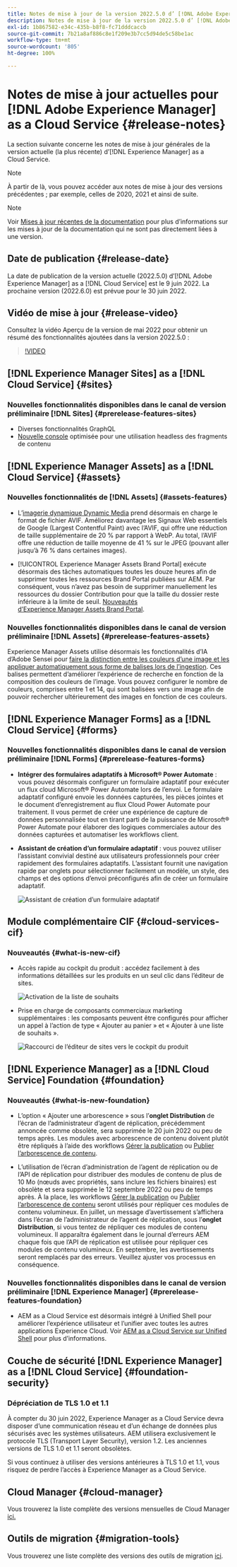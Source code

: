 ```yaml
---
title: Notes de mise à jour de la version 2022.5.0 d’ [!DNL Adobe Experience Manager] as a Cloud Service.
description: Notes de mise à jour de la version 2022.5.0 d’ [!DNL Adobe Experience Manager] as a Cloud Service.
exl-id: 1b867582-e34c-435b-b8f8-fc71dddcaccb
source-git-commit: 7b21a8af886c8e1f209e3b7cc5d94de5c58be1ac
workflow-type: tm+mt
source-wordcount: '805'
ht-degree: 100%

---
```


# Notes de mise à jour actuelles pour [!DNL Adobe Experience Manager] as a Cloud Service {#release-notes}

La section suivante concerne les notes de mise à jour générales de la version actuelle (la plus récente) d’[!DNL Experience Manager] as a Cloud Service.

>[!NOTE]
>
>À partir de là, vous pouvez accéder aux notes de mise à jour des versions précédentes ; par exemple, celles de 2020, 2021 et ainsi de suite.

>[!NOTE]
>
>Voir [Mises à jour récentes de la documentation](https://experienceleague.adobe.com/docs/experience-manager-release-information/aem-release-updates/doc-updates/documentation-updates.html?lang=fr) pour plus d’informations sur les mises à jour de la documentation qui ne sont pas directement liées à une version.

## Date de publication {#release-date}

La date de publication de la version actuelle (2022.5.0) d’[!DNL Adobe Experience Manager] as a [!DNL Cloud Service] est le 9 juin 2022.
La prochaine version (2022.6.0) est prévue pour le 30 juin 2022.

## Vidéo de mise à jour {#release-video}

Consultez la vidéo Aperçu de la version de mai 2022 pour obtenir un résumé des fonctionnalités ajoutées dans la version 2022.5.0 :

>[!VIDEO](https://video.tv.adobe.com/v/343321/?quality=12)

## [!DNL Experience Manager Sites] as a [!DNL Cloud Service] {#sites}

### Nouvelles fonctionnalités disponibles dans le canal de version préliminaire [!DNL Sites] {#prerelease-features-sites}

* Diverses fonctionnalités GraphQL
* [Nouvelle console](/help/sites-cloud/administering/content-fragments/content-fragments-console.md) optimisée pour une utilisation headless des fragments de contenu

## [!DNL Experience Manager Assets] as a [!DNL Cloud Service] {#assets}

### Nouvelles fonctionnalités de [!DNL Assets] {#assets-features}

* L’[imagerie dynamique Dynamic Media](https://medium.com/adobetech/one-solution-fits-all-smart-imaging-with-aem-dynamic-media-be690b62df9f) prend désormais en charge le format de fichier AVIF. Améliorez davantage les Signaux Web essentiels de Google (Largest Contentful Paint) avec l’AVIF, qui offre une réduction de taille supplémentaire de 20 % par rapport à WebP. Au total, l’AVIF offre une réduction de taille moyenne de 41 % sur le JPEG (pouvant aller jusqu’à 76 % dans certaines images).

* [!UICONTROL Experience Manager Assets Brand Portal] exécute désormais des tâches automatiques toutes les douze heures afin de supprimer toutes les ressources Brand Portal publiées sur AEM. Par conséquent, vous n’avez pas besoin de supprimer manuellement les ressources du dossier Contribution pour que la taille du dossier reste inférieure à la limite de seuil. [Nouveautés d’Experience Manager Assets Brand Portal](https://experienceleague.adobe.com/docs/experience-manager-brand-portal/using/introduction/whats-new.html?lang=fr).

### Nouvelles fonctionnalités disponibles dans le canal de version préliminaire [!DNL Assets] {#prerelease-features-assets}

Experience Manager Assets utilise désormais les fonctionnalités d’IA d’Adobe Sensei pour [faire la distinction entre les couleurs d’une image et les appliquer automatiquement sous forme de balises lors de l’ingestion](/help/assets/color-tag-images.md). Ces balises permettent d’améliorer l’expérience de recherche en fonction de la composition des couleurs de l’image. Vous pouvez configurer le nombre de couleurs, comprises entre 1 et 14, qui sont balisées vers une image afin de pouvoir rechercher ultérieurement des images en fonction de ces couleurs.


## [!DNL Experience Manager Forms] as a [!DNL Cloud Service] {#forms}

### Nouvelles fonctionnalités disponibles dans le canal de version préliminaire [!DNL Forms] {#prerelease-features-forms}

* **Intégrer des formulaires adaptatifs à Microsoft® Power Automate** : vous pouvez désormais configurer un formulaire adaptatif pour exécuter un flux cloud Microsoft® Power Automate lors de l’envoi. Le formulaire adaptatif configuré envoie les données capturées, les pièces jointes et le document d’enregistrement au flux Cloud Power Automate pour traitement. Il vous permet de créer une expérience de capture de données personnalisée tout en tirant parti de la puissance de Microsoft® Power Automate pour élaborer des logiques commerciales autour des données capturées et automatiser les workflows client.

* **Assistant de création d’un formulaire adaptatif** : vous pouvez utiliser l’assistant convivial destiné aux utilisateurs professionnels pour créer rapidement des formulaires adaptatifs. L’assistant fournit une navigation rapide par onglets pour sélectionner facilement un modèle, un style, des champs et des options d’envoi préconfigurés afin de créer un formulaire adaptatif.

   ![Assistant de création d’un formulaire adaptatif](/help/release-notes/assets/wizard.png)

## Module complémentaire CIF {#cloud-services-cif}

### Nouveautés {#what-is-new-cif}

* Accès rapide au cockpit du produit : accédez facilement à des informations détaillées sur les produits en un seul clic dans l’éditeur de sites.

   ![Activation de la liste de souhaits](/help/assets/CIF/enable-wishlist.png)

* Prise en charge de composants commerciaux marketing supplémentaires : les composants peuvent être configurés pour afficher un appel à l’action de type « Ajouter au panier » et « Ajouter à une liste de souhaits ».

   ![Raccourci de l’éditeur de sites vers le cockpit du produit](/help/assets/CIF/sites-editor-shortcut-to-cockpit.png)


## [!DNL Experience Manager] as a [!DNL Cloud Service] Foundation {#foundation}

### Nouveautés {#what-is-new-foundation}

* L’option « Ajouter une arborescence » sous l’**onglet Distribution** de l’écran de l’administrateur d’agent de réplication, précédemment annoncée comme obsolète, sera supprimée le 20 juin 2022 ou peu de temps après. Les modules avec arborescence de contenu doivent plutôt être répliqués à l’aide des workflows [Gérer la publication](/help/operations/replication.md#manage-publication) ou [Publier l’arborescence de contenu](/help/operations/replication.md#publish-content-tree-workflow).

* L’utilisation de l’écran d’administration de l’agent de réplication ou de l’API de réplication pour distribuer des modules de contenu de plus de 10 Mo (nœuds avec propriétés, sans inclure les fichiers binaires) est obsolète et sera supprimée le 12 septembre 2022 ou peu de temps après. À la place, les workflows [Gérer la publication](/help/operations/replication.md#manage-publication) ou [Publier l’arborescence de contenu](/help/operations/replication.md#publish-content-tree-workflow) seront utilisés pour répliquer ces modules de contenu volumineux. En juillet, un message d’avertissement s’affichera dans l’écran de l’administrateur de l’agent de réplication, sous l’**onglet Distribution**, si vous tentez de répliquer ces modules de contenu volumineux. Il apparaîtra également dans le journal d’erreurs AEM chaque fois que l’API de réplication est utilisée pour répliquer ces modules de contenu volumineux. En septembre, les avertissements seront remplacés par des erreurs. Veuillez ajuster vos processus en conséquence.

### Nouvelles fonctionnalités disponibles dans le canal de version préliminaire [!DNL Experience Manager] {#prerelease-features-foundation}

* AEM as a Cloud Service est désormais intégré à Unified Shell pour améliorer l’expérience utilisateur et l’unifier avec toutes les autres applications Experience Cloud. Voir [AEM as a Cloud Service sur Unified Shell](/help/overview/aem-cloud-service-on-unified-shell.md) pour plus d’informations.

## Couche de sécurité [!DNL Experience Manager] as a [!DNL Cloud Service] {#foundation-security}

### Dépréciation de TLS 1.0 et 1.1

À compter du 30 juin 2022, Experience Manager as a Cloud Service devra disposer d’une communication réseau et d’un échange de données plus sécurisés avec les systèmes utilisateurs. AEM utilisera exclusivement le protocole TLS (Transport Layer Security), version 1.2. Les anciennes versions de TLS 1.0 et 1.1 seront obsolètes.

Si vous continuez à utiliser des versions antérieures à TLS 1.0 et 1.1, vous risquez de perdre l’accès à Experience Manager as a Cloud Service.

## Cloud Manager {#cloud-manager}

Vous trouverez la liste complète des versions mensuelles de Cloud Manager [ici.](/help/implementing/cloud-manager/release-notes/current.md)

## Outils de migration {#migration-tools}

Vous trouverez une liste complète des versions des outils de migration [ici](/help/journey-migration/release-notes/release-notes-migration-tools-current.md).
